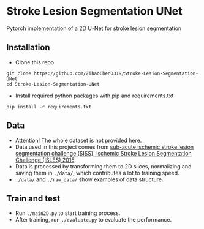 # Stroke Lesion Segmentation UNet
Pytorch implementation of a 2D U-Net for stroke lesion segmentation

## Installation
* Clone this repo
```
git clone https://github.com/ZihaoChen0319/Stroke-Lesion-Segmentation-UNet
cd Stroke-Lesion-Segmentation-UNet
```
* Install required python packages with pip and requirements.txt
```
pip install -r requirements.txt
```

## Data
* Attention! The whole dataset is not provided here.
* Data used in this project comes from [sub-acute ischemic stroke lesion segmentation challenge (SISS), Ischemic Stroke Lesion Segmentation Challenge (ISLES) 2015](http://www.isles-challenge.org/ISLES2015/).
* Data is processed by transforming them to 2D slices, normalizing and saving them in `./data/`, which contributes a lot to training speed.
* `./data/` and `./raw_data/` show examples of data structure.

## Train and test
* Run `./main2D.py` to start training process.
* After training, run `./evaluate.py` to evaluate the performance.
